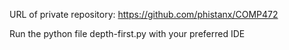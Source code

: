 URL of private repository:
https://github.com/phistanx/COMP472

Run the python file depth-first.py with your preferred IDE
